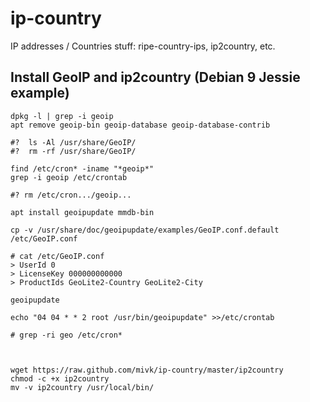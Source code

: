 # ip-country
IP addresses / Countries stuff: ripe-country-ips, ip2country, etc.

## Install GeoIP and ip2country (Debian 9 Jessie example)

    dpkg -l | grep -i geoip
    apt remove geoip-bin geoip-database geoip-database-contrib

    #?	ls -Al /usr/share/GeoIP/
    #?	rm -rf /usr/share/GeoIP/

    find /etc/cron* -iname "*geoip*"
    grep -i geoip /etc/crontab

    #? rm /etc/cron.../geoip...

    apt install geoipupdate mmdb-bin

    cp -v /usr/share/doc/geoipupdate/examples/GeoIP.conf.default /etc/GeoIP.conf

    # cat /etc/GeoIP.conf
	> UserId 0
	> LicenseKey 000000000000
	> ProductIds GeoLite2-Country GeoLite2-City

    geoipupdate

    echo "04 04 * * 2 root /usr/bin/geoipupdate" >>/etc/crontab

    # grep -ri geo /etc/cron*



    wget https://raw.github.com/mivk/ip-country/master/ip2country
    chmod -c +x ip2country
    mv -v ip2country /usr/local/bin/

